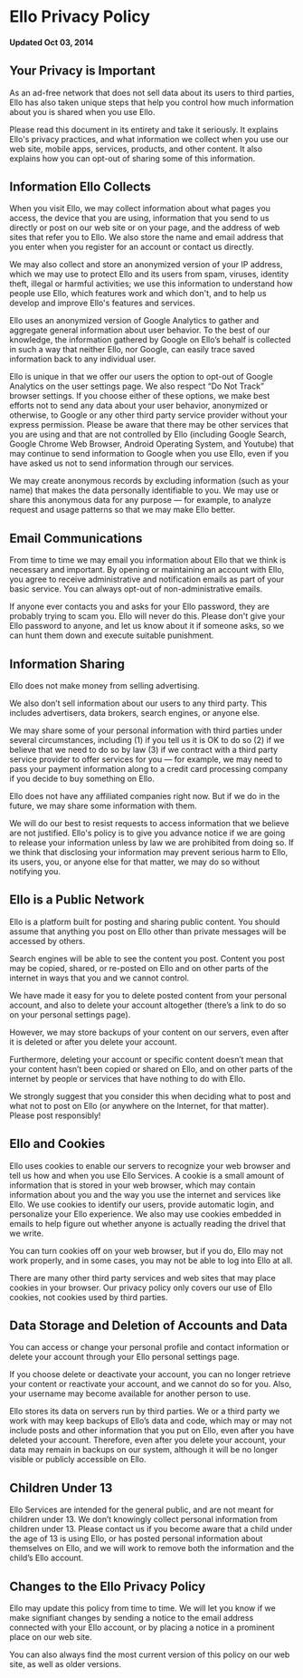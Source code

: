 # Ello Privacy Policy
#### Updated Oct 03, 2014

## Your Privacy is Important
As an ad-free network that does not sell data about its users to third parties, Ello has also taken unique steps that help you control how much information about you is shared when you use Ello.

Please read this document in its entirety and take it seriously. It explains Ello's privacy practices, and what information we collect when you use our web site, mobile apps, services, products, and other content. It also explains how you can opt-out of sharing some of this information.

## Information Ello Collects
When you visit Ello, we may collect information about what pages you access, the device that you are using, information that you send to us directly or post on our web site or on your page, and the address of web sites that refer you to Ello. We also store the name and email address that you enter when you register for an account or contact us directly.

We may also collect and store an anonymized version of your IP address, which we may use to protect Ello and its users from spam, viruses, identity theft, illegal or harmful activities; we use this information to understand how people use Ello, which features work and which don't, and to help us develop and improve Ello's features and services.

Ello uses an anonymized version of Google Analytics to gather and aggregate general information about user behavior. To the best of our knowledge, the information gathered by Google on Ello’s behalf is collected in such a way that neither Ello, nor Google, can easily trace saved information back to any individual user.

Ello is unique in that we offer our users the option to opt-out of Google Analytics on the user settings page. We also respect “Do Not Track” browser settings. If you choose either of these options, we make best efforts not to send any data about your user behavior, anonymized or otherwise, to Google or any other third party service provider without your express permission. Please be aware that there may be other services that you are using and that are not controlled by Ello (including Google Search, Google Chrome Web Browser, Android Operating System, and Youtube) that may continue to send information to Google when you use Ello, even if you have asked us not to send information through our services.

We may create anonymous records by excluding information (such as your name) that makes the data personally identifiable to you.  We may use or share this anonymous data for any purpose — for example, to analyze request and usage patterns so that we may make Ello better.

## Email Communications
From time to time we may email you information about Ello that we think is necessary and important. By opening or maintaining an account with Ello, you agree to receive administrative and notification emails as part of your basic service. You can always opt-out of non-administrative emails.

If anyone ever contacts you and asks for your Ello password, they are probably trying to scam you. Ello will never do this. Please don't give your Ello password to anyone, and let us know about it if someone asks, so we can hunt them down and execute suitable punishment.

## Information Sharing
Ello does not make money from selling advertising.

We also don’t sell information about our users to any third party. This includes advertisers, data brokers, search engines, or anyone else.

We may share some of your personal information with third parties under several circumstances, including (1) if you tell us it is OK to do so (2) if we believe that we need to do so by law (3) if we contract with a third party service provider to offer services for you — for example, we may need to pass your payment information along to a credit card processing company if you decide to buy something on Ello.

Ello does not have any affiliated companies right now. But if we do in the future, we may share some information with them.

We will do our best to resist requests to access information that we believe are not justified. Ello's policy is to give you advance notice if we are going to release your information unless by law we are prohibited from doing so. If we think that disclosing your information may prevent serious harm to Ello, its users, you, or anyone else for that matter, we may do so without notifying you.

## Ello is a Public Network
Ello is a platform built for posting and sharing public content. You should assume that anything you post on Ello other than private messages will be accessed by others.

Search engines will be able to see the content you post. Content you post may be copied, shared, or re-posted on Ello and on other parts of the internet in ways that you and we cannot control.

We have made it easy for you to delete posted content from your personal account, and also to delete your account altogether (there’s a link to do so on your personal settings page).

However, we may store backups of your content on our servers, even after it is deleted or after you delete your account.

Furthermore, deleting your account or specific content doesn’t mean that your content hasn’t been copied or shared on Ello, and on other parts of the internet by people or services that have nothing to do with Ello.

We strongly suggest that you consider this when deciding what to post and what not to post on Ello (or anywhere on the Internet, for that matter). Please post responsibly!

## Ello and Cookies
Ello uses cookies to enable our servers to recognize your web browser and tell us how and when you use Ello Services. A cookie is a small amount of information that is stored in your web browser, which may contain information about you and the way you use the internet and services like Ello. We use cookies to identify our users, provide automatic login, and personalize your Ello experience. We also may use cookies embedded in emails to help figure out whether anyone is actually reading the drivel that we write.

You can turn cookies off on your web browser, but if you do, Ello may not work properly, and in some cases, you may not be able to log into Ello at all.

There are many other third party services and web sites that may place cookies in your browser. Our privacy policy only covers our use of Ello cookies, not cookies used by third parties.

## Data Storage and Deletion of Accounts and Data
You can access or change your personal profile and contact information or delete your account through your Ello personal settings page.

If you choose delete or deactivate your account, you can no longer retrieve your content or reactivate your account, and we cannot do so for you. Also, your username may become available for another person to use.

Ello stores its data on servers run by third parties. We or a third party we work with may keep backups of Ello’s data and code, which may or may not include posts and other information that you put on Ello, even after you have deleted your account. Therefore, even after you delete your account, your data may remain in backups on our system, although it will be no longer visible or publicly accessible on Ello.

## Children Under 13
Ello Services are intended for the general public, and are not meant for children under 13. We don’t knowingly collect personal information from children under 13. Please contact us if you become aware that a child under the age of 13 is using Ello, or has posted personal information about themselves on Ello, and we will work to remove both the information and the child’s Ello account.

## Changes to the Ello Privacy Policy
Ello may update this policy from time to time. We will let you know if we make signifiant changes by sending a notice to the email address connected with your Ello account, or by placing a notice in a prominent place on our web site.

You can also always find the most current version of this policy on our web site, as well as older versions.
